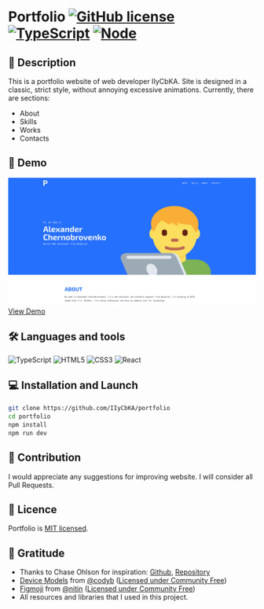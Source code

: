 # Portfolio [![GitHub license](https://img.shields.io/badge/license-MIT-blue.svg)](https://github.com/IIyCbKA/portfolio/blob/main/LICENSE) [![TypeScript](https://img.shields.io/badge/TypeScript-5.7.2-blue)](https://www.typescriptlang.org/) [![Node](https://img.shields.io/badge/Node-20-green)](https://nodejs.org/en)

## 📝 Description

This is a portfolio website of web developer IIyCbKA. Site is designed in a classic, strict style, without annoying excessive animations. Currently, there are sections:

- About
- Skills
- Works
- Contacts

## 🚀 Demo

![Landing](public/demo-landing.png)
[View Demo](https://iiycbka.github.io/portfolio/)

## 🛠 Languages and tools

![TypeScript](https://img.shields.io/badge/TypeScript-2577cc?style=flat&logo=typescript&logoColor=white)
![HTML5](https://img.shields.io/badge/HTML5-E34F26?style=flat&logo=html5&logoColor=white)
![CSS3](https://img.shields.io/badge/CSS3-2970B6?style=flat&logo=css3&logoColor=white)
![React](https://img.shields.io/badge/React-72d9fb?style=flat&logo=react&logoColor=white)

## 💻 Installation and Launch

```bash
git clone https://github.com/IIyCbKA/portfolio
cd portfolio
npm install
npm run dev
```

## 🤝 Contribution

I would appreciate any suggestions for improving website. I will consider all Pull Requests.

## 📄 Licence

Portfolio is [MIT licensed](https://github.com/IIyCbKA/portfolio/blob/main/LICENSE).

## 🙏 Gratitude

- Thanks to Chase Ohlson for inspiration:
  [Github](https://github.com/brohlson),
  [Repository](https://github.com/brohlson/chaseohlson)
- [Device Models](https://www.figma.com/community/plugin/906973799344127422/device-models) from [@codyb](https://www.figma.com/@codyb) ([Licensed under Community Free](https://www.figma.com/legal/community-free-resource-license))
- [Figmoji](https://www.figma.com/community/plugin/736612173445813953/figmoji) from [@nitin](https://www.figma.com/@nitin) ([Licensed under Community Free](https://www.figma.com/legal/community-free-resource-license))
- All resources and libraries that I used in this project.
